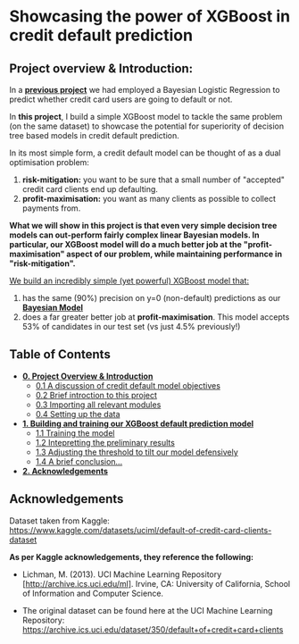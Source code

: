 # Showcasing the power of XGBoost in credit default prediction

## Project overview & Introduction:

In a [**previous project**](https://github.com/evgeni-g-georgiev/Bayesian-Credit-Card-Default-Model) we had employed a Bayesian Logistic Regression to predict whether credit card users are going to default or not. 

In **this project**, I build a simple XGBoost model to tackle the same problem (on the same dataset) to showcase the potential for superiority of decision tree based models in credit default prediction.

In its most simple form, a credit default model can be thought of as a dual optimisation problem:
1. **risk-mitigation:** you want to be sure that a small number of "accepted" credit card clients end up defaulting.
2. **profit-maximisation:** you want as many clients as possible to collect payments from.

**What we will show in this project is that even very simple decision tree models can out-perform fairly complex linear Bayesian models. In particular, our XGBoost model will do a much better job at the "profit-maximisation" aspect of our problem, while maintaining performance in "risk-mitigation".**

<u>We build an incredibly simple (yet powerful) XGBoost model that:</u>

1. has the same (90%) precision on y=0 (non-default) predictions as our [**Bayesian Model**](https://github.com/evgeni-g-georgiev/Bayesian-Credit-Card-Default-Model)
2. does a far greater better job at **profit-maximisation**. This model accepts 53% of candidates in our test set (vs just 4.5% previously!)

## Table of Contents
- [**0. Project Overview & Introduction**](#0.-Project-Overview-&-Introduction)
    - [0.1 A discussion of credit default model objectives](#0.1-A-discussion-of-credit-default-model-objectives)
    - [0.2 Brief introction to this project](#0.2-Brief-introction-to-this-project)
    - [0.3 Importing all relevant modules](#0.3-Importing-all-relevant-modules)
    - [0.4 Setting up the data](#0.4-Setting-up-the-data)
- [**1. Building and training our XGBoost default prediction model**](#1.-Building-and-training-our-XGBoost-default-prediction-model)
    - [1.1 Training the model](#1.1-Training-the-model)
    - [1.2 Intepretting the preliminary results](#1.2-Intepretting-the-preliminary-results)
    - [1.3 Adjusting the threshold to tilt our model defensively](#1.3-Adjusting-the-threshold-to-tilt-our-model-defensively)
    - [1.4 A brief conclusion...](#1.4-A-brief-conclusion...)
-  [**2. Acknowledgements**](#2.-Acknowledgements) 

## Acknowledgements

Dataset taken from Kaggle: https://www.kaggle.com/datasets/uciml/default-of-credit-card-clients-dataset

**As per Kaggle acknowledgements, they reference the following:**

- Lichman, M. (2013). UCI Machine Learning Repository [http://archive.ics.uci.edu/ml]. Irvine, CA: University of California, School of Information and Computer Science.

- The original dataset can be found here at the UCI Machine Learning Repository: https://archive.ics.uci.edu/dataset/350/default+of+credit+card+clients
